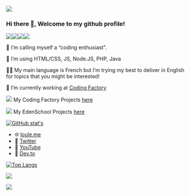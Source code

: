 ![](https://i.imgur.com/xloYyfA.png)

### Hi there 👋, Welcome to my github profile!

![](https://cdn.discordapp.com/emojis/413587898760429568.gif?v=1)![](https://cdn.discordapp.com/emojis/413587898856636416.gif?v=1)![](https://cdn.discordapp.com/emojis/413587898479149056.gif?v=1)![](https://cdn.discordapp.com/emojis/413587898869219328.gif?v=1)

🤗 I’m calling myself a “coding enthusiast”.

🙌 I’m using HTML/CSS, JS, Node.JS, PHP, Java

🙋‍♂️ My main language is French but I’m trying my best to deliver in English for topics that you might be interested!

🔭 I’m currently working at [Coding Factory](https://codingfactory.fr/)

![](https://avatars0.githubusercontent.com/u/91029631?s=24) My Coding Factory Projects [here](https://github.com/CodingFactory-Repos)

![](https://avatars0.githubusercontent.com/u/71653172?s=24) My EdenSchool Projects [here](https://github.com/EdenSchool-Repos)

[![GitHub stat's](https://github-readme-stats.vercel.app/api?username=Loule95450)](https://github.com/anuraghazra/github-readme-stats)

- 🌐 [loule.me](https://loule.me)
- 💬 [Twitter](https://twitter.com/LouleLaMoule)
- 📼 [YouTube](https://www.youtube.com/c/Loule95450)
- 📝 [Dev.to](https://dev.to/loule/)

[![Top Langs](https://github-readme-stats.vercel.app/api/top-langs/?username=Loule95450)](https://github.com/anuraghazra/github-readme-stats&count_private=true&show_icons=true)

![](https://hit.yhype.me/github/profile?user_id=35641311)

![](https://i.imgur.com/HtTkOPJ.png)

